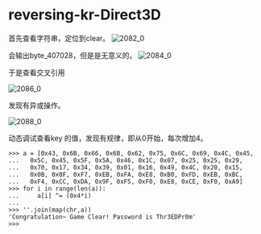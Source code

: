 # reversing-kr-Direct3D

首先查看字符串，定位到clear。
![2082_0](https://i.loli.net/2021/06/23/zqxK4SkoNEHVYA1.png)

会输出byte_407028，但是是无意义的。
![2084_0](https://i.loli.net/2021/06/23/xNLqMlCHU5Qr2w1.png)

于是查看交叉引用

![2086_0](https://i.loli.net/2021/06/23/kli7dLSH3BxwNFh.png)

发现有异或操作。

![2088_0](https://i.loli.net/2021/06/23/MaIvytiYfCXE6GQ.png)

动态调试查看key 的值，发现有规律，即从0开始，每次增加4。

```
>>> a = [0x43, 0x6B, 0x66, 0x6B, 0x62, 0x75, 0x6C, 0x69, 0x4C, 0x45,
...   0x5C, 0x45, 0x5F, 0x5A, 0x46, 0x1C, 0x07, 0x25, 0x25, 0x29,
...   0x70, 0x17, 0x34, 0x39, 0x01, 0x16, 0x49, 0x4C, 0x20, 0x15,
...   0x0B, 0x0F, 0xF7, 0xEB, 0xFA, 0xE8, 0xB0, 0xFD, 0xEB, 0xBC,
...   0xF4, 0xCC, 0xDA, 0x9F, 0xF5, 0xF0, 0xE8, 0xCE, 0xF0, 0xA9]
>>> for i in range(len(a)):
...     a[i] ^= (0x4*i)
...
>>> ''.join(map(chr,a))
'Congratulation~ Game Clear! Password is Thr3EDPr0m'
>>>
```